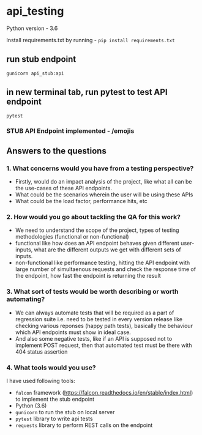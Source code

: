 # api_testing

Python version - 3.6

Install requirements.txt by running - 
`pip install requirements.txt`

## run stub endpoint
`gunicorn api_stub:api`

## in new terminal tab, run pytest to test API endpoint
`pytest`

### STUB API Endpoint implemented - /emojis

## Answers to the questions
### 1. What concerns would you have from a testing perspective?
* Firstly, would do an impact analysis of the project, like what all can be the use-cases of these API endpoints.
* What could be the scenarios wherein the user will be using these APIs
* What could be the load factor, performance hits, etc

### 2. How would you go about tackling the QA for this work?
* We need to understand the scope of the project, types of testing methodologies (functional or non-functional)
* functional like how does an API endpoint behaves given different user-inputs, what are the different outputs we get 
with different sets of inputs.
* non-functional like performance testing, hitting the API endpoint with large number of simultaenous requests and check the response time 
of the endpoint, how fast the endpoint is returning the result

### 3. What sort of tests would be worth describing or worth automating?
* We can always automate tests that will be required as a part of regression suite i.e. need to be tested in every version release
like checking various reponses (happy path tests), basically the behaviour which API endpoints must show in ideal case.
* And also some negative tests, like if an API is supposed not to implement POST request, then that automated test must be there with 404 status assertion

### 4. What tools would you use?
I have used following tools: 
* `falcon` framework (https://falcon.readthedocs.io/en/stable/index.html) to implement the stub endpoint
* Python (3.6)
* `gunicorn` to run the stub on local server
* `pytest` library to write api tests
* `requests` library to perform REST calls on the endpoint

